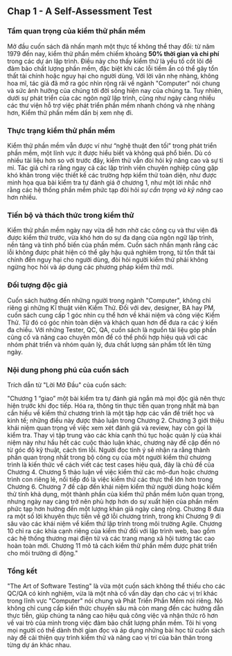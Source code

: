 ## Chap 1 - A Self-Assessment Test


### Tầm quan trọng của kiểm thử phần mềm

  Mở đầu cuốn sách đã nhấn mạnh một thực tế không thể thay đổi: từ năm 1979 đến nay, kiểm thử phần mềm chiếm khoảng **50% thời gian và chi phí** trong các dự án lập trình. Điều này cho thấy kiểm thử là yếu tố cốt lõi để đảm bảo chất lượng phần mềm, đặc biệt khi các lỗi tiềm ẩn có thể gây tổn thất tài chính hoặc nguy hại cho người dùng. Với lời văn nhẹ nhàng, không hoa mĩ, tác giả đã mở ra góc nhìn rộng rãi về ngành "Computer" nói chung và sức ảnh hưởng của chúng tới đời sống hiện nay của chúng ta. Tuy nhiên, dưới sự phát triển của các ngôn ngữ lập trình, cũng như ngày càng nhiều các thư viện hỗ trợ việc phát triển phần mềm nhanh chóng và nhẹ nhàng hơn, Kiểm thử phần mềm dần bị xem nhẹ đi. 


### Thực trạng kiểm thử phần mềm
  
  Kiểm thử phần mềm vẫn được ví như “nghệ thuật đen tối” trong phát triển phần mềm, một lĩnh vực ít được hiểu biết và không quá phổ biến. Dù có nhiều tài liệu hơn so với trước đây, kiểm thử vẫn đòi hỏi kỹ năng cao và sự tỉ mỉ. Tác giả chỉ ra rằng ngay cả các lập trình viên chuyên nghiệp cũng gặp khó khăn trong việc thiết kế các trường hợp kiểm thử toàn diện, như được minh họa qua bài kiểm tra tự đánh giá ở chương 1, như một lời nhắc nhở rằng các hệ thống phần mềm phức tạp đòi hỏi *sự cẩn trọng và kỹ năng* cao hơn nhiều.


### Tiến bộ và thách thức trong kiểm thử

  Kiểm thử phần mềm ngày nay vừa dễ hơn nhờ các công cụ và thư viện đã được kiểm thử trước, vừa khó hơn do sự đa dạng của ngôn ngữ lập trình, nền tảng và tính phổ biến của phần mềm. Cuốn sách nhấn mạnh rằng các lỗi không được phát hiện có thể gây hậu quả nghiêm trọng, từ tổn thất tài chính đến nguy hại cho người dùng, đòi hỏi người kiểm thử phải không ngừng học hỏi và áp dụng các phương pháp kiểm thử mới.


### Đối tượng độc giả

  Cuốn sách hướng đến những người trong ngành "Computer", không chỉ riêng gì những Kĩ thuật viên Kiểm Thử. Đối với dev, designer, BA hay PM, cuốn sách cung cấp 1 góc nhìn cụ thể hơn về khái niệm và công việc Kiểm Thử. Từ đó có góc nhìn toàn diện và khách quan hơn để đưa ra các ý kiến đa chiều. Với những Tester, QC, QA, cuốn sách là nguồn tài liệu góp phần củng cố và nâng cao chuyên môn để có thể phối hợp hiệu quả với các nhóm phát triển và nhóm quản lý, đưa chất lượng sản phầm tốt lên từng ngày.


### Nội dung phong phú của cuốn sách

  Trích dẫn từ "Lời Mở Đầu" của cuốn sách: 
  
  "Chương 1 “giao” một bài kiểm tra tự đánh giá ngắn mà mọi độc giả nên thực hiện trước khi đọc tiếp. Hóa ra, thông tin thực tiễn quan trọng nhất mà bạn cần hiểu về kiểm thử chương trình là một tập hợp các vấn đề triết học và kinh tế; những điều này được thảo luận trong Chương 2. Chương 3 giới thiệu khái niệm quan trọng về việc xem xét đánh giá và review, hay còn gọi là kiểm tra. Thay vì tập trung vào các khía cạnh thủ tục hoặc quản lý của khái niệm này như hầu hết các cuộc thảo luận khác, chương này đề cập đến nó từ góc độ kỹ thuật, cách tìm lỗi. Người đọc tinh ý sẽ nhận ra rằng thành phần quan trọng nhất trong bộ công cụ của một người kiểm thử chương trình là kiến thức về cách viết các test cases hiệu quả, đây là chủ đề của Chương 4. Chương 5 thảo luận về việc kiểm thử các mô-đun hoặc chương trình con riêng lẻ, nối tiếp đó là việc kiểm thử các thực thể lớn hơn trong Chương 6. Chương 7 đề cập đến khái niệm kiểm thử người dùng hoặc kiểm thử tính khả dụng, một thành phần của kiểm thử phần mềm luôn quan trọng, nhưng ngày nay càng trở nên phù hợp hơn do sự xuất hiện của phần mềm phức tạp hơn hướng đến một lượng khán giả ngày càng rộng. Chương 8 đưa ra một số lời khuyên thực tiễn về gỡ lỗi chương trình, trong khi Chương 9 đi sâu vào các khái niệm về kiểm thử lập trình trong môi trường Agile. Chương 10 chỉ ra các khía cạnh riêng của kiểm thử đối với lập trình web, bao gồm các hệ thống thương mại điện tử và các trang mạng xã hội tương tác cao hoàn toàn mới. Chương 11 mô tả cách kiểm thử phần mềm được phát triển cho môi trường di động."


### Tổng kết

  "The Art of Software Testing" là vừa một cuốn sách không thể thiếu cho các QC/QA có kinh nghiệm, vừa là một nhà cố vấn dày dạn cho các vị trí khác trong lĩnh vực "Computer" nói chung và Phát Triển Phần Mềm nói riêng. Nó không chỉ cung cấp kiến thức chuyên sâu mà còn mang đến các hướng dẫn thực tiễn, giúp chúng ta nâng cao hiệu quả công việc và nhận thức rõ hơn về vai trò của mình trong việc đảm bảo chất lượng phần mềm. Tôi hi vọng mọi người có thể dành thời gian đọc và áp dụng những bài học từ cuốn sách này để cải thiện quy trình kiểm thử và nâng cao vị trí của bản thân trong từng dự án khác nhau.
